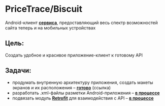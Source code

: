 # PriceTrace/Biscuit
Android-клиент [**сервиса**](https://pricetrace.ru "Разработанный нами ранее сервис"), предоставляющий весь спектр возможностей сайта теперь и на мобильных устройствах

## Цель:
Создать удобное и красивое приложение-клиент к готовому API

## Задачи:
- продумать внутренную архитектуру приложения, создать макеты экранов и их расположения – [**готово**](https://drive.google.com/file/d/1nkIK7gr2SfUkM442ZevXTWo_4UyFJkGv/view?usp=sharing "Ссылка на .drawio-файл") (ссылка)
- разработать .xml-файлы разметки Android-приложения – [**в процессе**](https://github.com/exceptionteapots/biscuit "Ссылка в master проекта") 
- подвязать модуль [**Retrofit**](https://square.github.io/retrofit/ "Сторонняя библиотека") для взаимодействия с API – [**в процессе**](https://github.com/exceptionteapots/biscuit "Ссылка в master проекта") 
